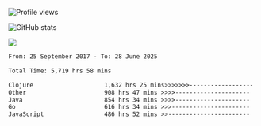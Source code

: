 ![Profile views](https://komarev.com/ghpvc/?username=liuchong)

![GitHub stats](https://github-readme-stats.vercel.app/api?username=liuchong&show_icons=true)

<img src="https://cr-skills-chart-widget.azurewebsites.net/api/api?username=liuchong&skills=Java,JavaScript,Python,Go,Rust,Zig&show-other-skills=true"/>

<!--START_SECTION:waka-->

```txt
From: 25 September 2017 - To: 28 June 2025

Total Time: 5,719 hrs 58 mins

Clojure                    1,632 hrs 25 mins>>>>>>>------------------   28.54 %
Other                      908 hrs 47 mins >>>>---------------------   15.89 %
Java                       854 hrs 34 mins >>>>---------------------   14.94 %
Go                         616 hrs 34 mins >>>----------------------   10.78 %
JavaScript                 486 hrs 52 mins >>-----------------------   08.51 %
```

<!--END_SECTION:waka-->
